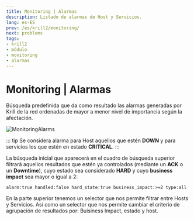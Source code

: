 ```yaml
---
title: Monitoring | Alarmas
description: Listado de alarmas de Host y Servicios.
lang: es-ES
prev: /es/krill2/monitoring/
next: problems
tags:
- krill2
- módulo
- monitoring
- alarmas
---
```

# Monitoring | Alarmas

Búsqueda predefinida que da como resultado las alarmas generadas por Krill de la red ordenadas de mayor a menor nivel de importancia según la afectación.

![MonitoringAlarms](@images/krill2/monitoring/0101.png)

::: tip
Se considera alarma para Host aquellos que estén **DOWN** y para servicios los que estén en estado **CRITICAL**.
:::

La búsqueda inicial que aparecerá en el cuadro de búsqueda superior filtrará aquellos resultados que estén ya controlados (mediante un **ACK** o un **Downtime**), cuyo estado sea considerado **HARD** y cuyo **business impact** sea mayor o igual a 2:

```
alarm:true handled:false hard_state:true business_impact:>=2 type:all
```

En la parte superior tenemos un selector que nos permite filtrar entre Hosts y Servicios. Así como un selector que nos permite cambiar el criterio de agrupación de resultados por: Buisiness Impact, estado y host.
